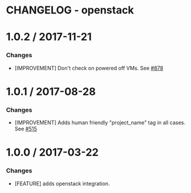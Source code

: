 # CHANGELOG - openstack

1.0.2 / 2017-11-21
==================

### Changes

* [IMPROVEMENT] Don't check on powered off VMs. See [#878][]


1.0.1 / 2017-08-28
==================

### Changes

* [IMPROVEMENT] Adds human friendly "project_name" tag in all cases. See [#515][]


1.0.0 / 2017-03-22
==================

### Changes

* [FEATURE] adds openstack integration.

[#515]: https://github.com/DataDog/integrations-core/issues/515
[#878]: https://github.com/DataDog/integrations-core/issues/878

[#515]: https://github.com/DataDog/integrations-core/issues/515
[#878]: https://github.com/DataDog/integrations-core/issues/878
